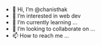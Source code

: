 - 👋 Hi, I’m @chanisthak
- 👀 I’m interested in web dev
- 🌱 I’m currently learning ...
- 💞️ I’m looking to collaborate on ...
- 📫 How to reach me ...

<!---
chanisthak/chanisthak is a ✨ special ✨ repository because its `README.md` (this file) appears on your GitHub profile.
You can click the Preview link to take a look at your changes.
--->
